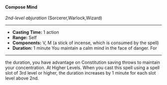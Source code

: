 #### Compose Mind
*2nd-level abjuration* (Sorcerer,Warlock,Wizard)
___
- **Casting Time:** 1 action
- **Range:** Self
- **Components:** V, M (a stick of incense, which is consumed by the spell)
- **Duration:** 1 minute You maintain a calm mind in the face of danger. For
---
the duration, you have advantage on Constitution
saving throws to maintain your concentration.
At Higher Levels.  When you cast this spell using
a spell slot of 3rd level or higher, the duration
increases by 1 minute for each slot level above 2nd.
